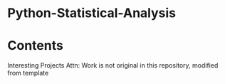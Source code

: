 # Python-Statistical-Analysis
# Contents
Interesting Projects
Attn: Work is not original in this repository, modified from template
